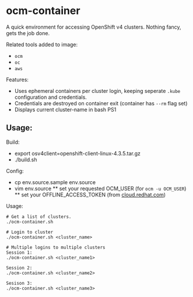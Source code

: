 # ocm-container

A quick environment for accessing OpenShift v4 clusters. Nothing fancy, gets the job done.

Related tools added to image:
* `ocm`
* `oc`
* `aws`

Features:
* Uses ephemeral containers per cluster login, keeping seperate `.kube` configuration and credentials.
* Credentials are destroyed on container exit (container has `--rm` flag set)
* Displays current cluster-name in bash PS1

## Usage:

Build:

* export osv4client=openshift-client-linux-4.3.5.tar.gz
* ./build.sh

Config:

* cp env.source.sample env.source
* vim env.source
** set your requested OCM_USER (for `ocm -u OCM_USER`)
** set your OFFLINE_ACCESS_TOKEN (from [cloud.redhat.com](https://cloud.redhat.com/))

Usage:

```
# Get a list of clusters.
./ocm-container.sh

# Login to cluster
./ocm-container.sh <cluster_name>

# Multiple logins to multiple clusters
Session 1:
./ocm-container.sh <cluster_name1>

Session 2:
./ocm-container.sh <cluster_name2>

Sesison 3:
./ocm-container.sh <cluster_name3>
```

